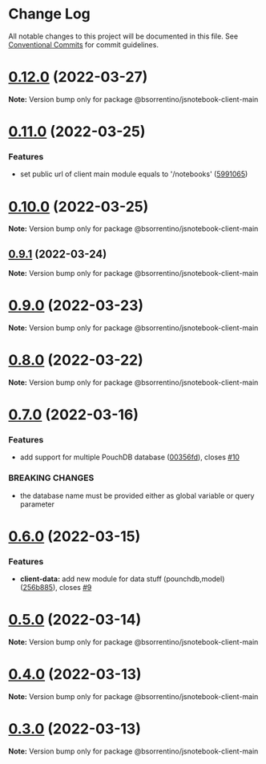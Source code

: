 # Change Log

All notable changes to this project will be documented in this file.
See [Conventional Commits](https://conventionalcommits.org) for commit guidelines.

# [0.12.0](https://github.com/bsorrentino/js-notebook/compare/v0.11.0...v0.12.0) (2022-03-27)

**Note:** Version bump only for package @bsorrentino/jsnotebook-client-main





# [0.11.0](https://github.com/bsorrentino/js-notebook/compare/v0.10.0...v0.11.0) (2022-03-25)


### Features

* set public url of  client main module equals to '/notebooks' ([5991065](https://github.com/bsorrentino/js-notebook/commit/599106559574d4b1a27cf7eba1ea3257c72a2158))





# [0.10.0](https://github.com/bsorrentino/js-notebook/compare/v0.9.1...v0.10.0) (2022-03-25)

**Note:** Version bump only for package @bsorrentino/jsnotebook-client-main





## [0.9.1](https://github.com/bsorrentino/js-notebook/compare/v0.9.0...v0.9.1) (2022-03-24)

**Note:** Version bump only for package @bsorrentino/jsnotebook-client-main





# [0.9.0](https://github.com/bsorrentino/js-notebook/compare/v0.8.0...v0.9.0) (2022-03-23)

**Note:** Version bump only for package @bsorrentino/jsnotebook-client-main





# [0.8.0](https://github.com/bsorrentino/js-notebook/compare/v0.7.0...v0.8.0) (2022-03-22)

**Note:** Version bump only for package @bsorrentino/jsnotebook-client-main





# [0.7.0](https://github.com/bsorrentino/js-notebook/compare/v0.6.0...v0.7.0) (2022-03-16)


### Features

* add support for multiple PouchDB database ([00356fd](https://github.com/bsorrentino/js-notebook/commit/00356fd7f1f42ad094202fce2cd5f3341d03e2fc)), closes [#10](https://github.com/bsorrentino/js-notebook/issues/10)


### BREAKING CHANGES

* the database name must be provided either as global variable or query parameter





# [0.6.0](https://github.com/bsorrentino/js-notebook/compare/v0.5.2...v0.6.0) (2022-03-15)


### Features

* **client-data:** add new module for data stuff (pounchdb,model) ([256b885](https://github.com/bsorrentino/js-notebook/commit/256b885b300278e4eff8ae94a3068ee68a56fedc)), closes [#9](https://github.com/bsorrentino/js-notebook/issues/9)





# [0.5.0](https://github.com/bsorrentino/js-notebook/compare/v0.4.10...v0.5.0) (2022-03-14)

**Note:** Version bump only for package @bsorrentino/jsnotebook-client-main





# [0.4.0](https://github.com/bsorrentino/js-notebook/compare/v0.2.3...v0.4.0) (2022-03-13)

**Note:** Version bump only for package @bsorrentino/jsnotebook-client-main





# [0.3.0](https://github.com/bsorrentino/js-notebook/compare/v0.2.3...v0.3.0) (2022-03-13)

**Note:** Version bump only for package @bsorrentino/jsnotebook-client-main
